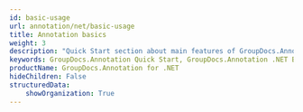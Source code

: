 ```yaml
---
id: basic-usage
url: annotation/net/basic-usage
title: Annotation basics
weight: 3
description: "Quick Start section about main features of GroupDocs.Annotation API, describes how to annotate documents with just couple lines of code."
keywords: GroupDocs.Annotation Quick Start, GroupDocs.Annotation .NET Basic Usage, GroupDocs.Annotation Quick Start C#, GroupDocs.Annotation Get Started
productName: GroupDocs.Annotation for .NET
hideChildren: False
structuredData:
    showOrganization: True
---
```


